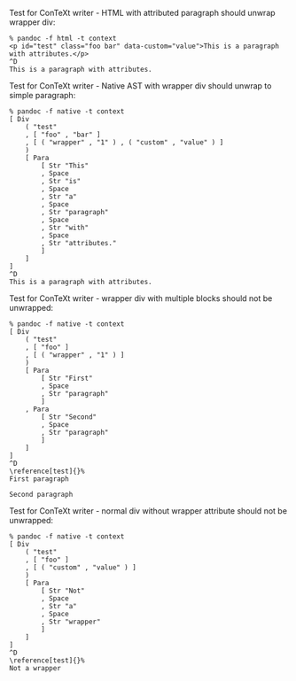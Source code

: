 Test for ConTeXt writer - HTML with attributed paragraph should unwrap wrapper div:

```
% pandoc -f html -t context
<p id="test" class="foo bar" data-custom="value">This is a paragraph with attributes.</p>
^D
This is a paragraph with attributes.
```

Test for ConTeXt writer - Native AST with wrapper div should unwrap to simple paragraph:

```
% pandoc -f native -t context
[ Div
    ( "test"
    , [ "foo" , "bar" ]
    , [ ( "wrapper" , "1" ) , ( "custom" , "value" ) ]
    )
    [ Para
        [ Str "This"
        , Space
        , Str "is"
        , Space
        , Str "a"
        , Space
        , Str "paragraph"
        , Space
        , Str "with"
        , Space
        , Str "attributes."
        ]
    ]
]
^D
This is a paragraph with attributes.
```

Test for ConTeXt writer - wrapper div with multiple blocks should not be unwrapped:

```
% pandoc -f native -t context
[ Div
    ( "test"
    , [ "foo" ]
    , [ ( "wrapper" , "1" ) ]
    )
    [ Para
        [ Str "First"
        , Space
        , Str "paragraph"
        ]
    , Para
        [ Str "Second"
        , Space
        , Str "paragraph"
        ]
    ]
]
^D
\reference[test]{}%
First paragraph

Second paragraph
```

Test for ConTeXt writer - normal div without wrapper attribute should not be unwrapped:

```
% pandoc -f native -t context
[ Div
    ( "test"
    , [ "foo" ]
    , [ ( "custom" , "value" ) ]
    )
    [ Para
        [ Str "Not"
        , Space
        , Str "a"
        , Space
        , Str "wrapper"
        ]
    ]
]
^D
\reference[test]{}%
Not a wrapper
